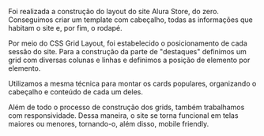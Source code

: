 Foi realizada a construção do layout do site Alura Store, do zero. Conseguimos criar um template com cabeçalho, todas as informações que habitam o site e, por fim, o rodapé.

Por meio do CSS Grid Layout, foi estabelecido o posicionamento de cada sessão do site. Para a construção da parte de "destaques" definimos um grid com diversas colunas e linhas e definimos a posição de elemento por elemento.

Utilizamos a mesma técnica para montar os cards populares, organizando o cabeçalho e conteúdo de cada um deles.

Além de todo o processo de construção dos grids, também trabalhamos com responsividade. Dessa maneira, o site se torna funcional em telas maiores ou menores, tornando-o, além disso, mobile friendly.
